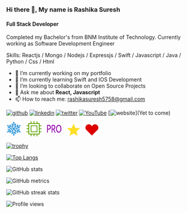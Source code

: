 
### Hi there 👋, My name is Rashika Suresh
#### Full Stack Developer
Completed my Bachelor's from BNM Institute of Technology. Currently working as Software Development Engineer

Skills: Reactjs / Mongo / Nodejs / Expressjs / Swift / Javascript / Java / Python / Css / Html

- 🔭 I’m currently working on my portfolio 
- 🌱 I’m currently learning Swift and IOS Development 
- 👯 I’m looking to collaborate on Open Source Projects 
- 💬 Ask me about **React, Javascript** 
- 📫 How to reach me: rashikasuresh5758@gmail.com 


[<img src='https://cdn.jsdelivr.net/npm/simple-icons@3.0.1/icons/github.svg' alt='github' height='40'>](https://github.com/Rashika258)  [<img src='https://cdn.jsdelivr.net/npm/simple-icons@3.0.1/icons/linkedin.svg' alt='linkedin' height='40'>](https://www.linkedin.com/in/rashika-suresh/)  [<img src='https://cdn.jsdelivr.net/npm/simple-icons@3.0.1/icons/twitter.svg' alt='twitter' height='40'>](https://twitter.com/https://twitter.com/Rashika16735509)  [<img src='https://cdn.jsdelivr.net/npm/simple-icons@3.0.1/icons/youtube.svg' alt='YouTube' height='40'>](https://www.youtube.com/channel/https://www.youtube.com/channel/UCoWakCOS0SppEJ1ryyCE5Ig)  [<img src='https://cdn.jsdelivr.net/npm/simple-icons@3.0.1/icons/icloud.svg' alt='website' height='40'>](Yet to come)  

<a href='https://archiveprogram.github.com/'><img src='https://raw.githubusercontent.com/acervenky/animated-github-badges/master/assets/acbadge.gif' width='40' height='40'></a> <a href='https://docs.github.com/en/developers'><img src='https://raw.githubusercontent.com/acervenky/animated-github-badges/master/assets/devbadge.gif' width='40' height='40'></a> <a href='https://github.com/pricing'><img src='https://raw.githubusercontent.com/acervenky/animated-github-badges/master/assets/pro.gif' width='40' height='40'></a> <a href='https://stars.github.com/'><img src='https://raw.githubusercontent.com/acervenky/animated-github-badges/master/assets/starbadge.gif' width='35' height='35'></a> <a href='https://docs.github.com/en/github/supporting-the-open-source-community-with-github-sponsors'><img src='https://raw.githubusercontent.com/acervenky/animated-github-badges/master/assets/sponsorbadge.gif' width='35' height='35'></a> 

[![trophy](https://github-profile-trophy.vercel.app/?username=Rashika258)](https://github.com/ryo-ma/github-profile-trophy)

[![Top Langs](https://github-readme-stats.vercel.app/api/top-langs/?username=Rashika258)](https://github.com/anuraghazra/github-readme-stats)

![GitHub stats](https://github-readme-stats.vercel.app/api?username=Rashika258&show_icons=true&count_private=true)  

![GitHub metrics](https://metrics.lecoq.io/Rashika258)  

![GitHub streak stats](https://streak-stats.demolab.com/?user=Rashika258)  

![Profile views](https://gpvc.arturio.dev/Rashika258)  
